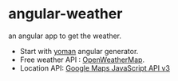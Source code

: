 angular-weather
===============

an angular app to get the weather.

- Start with [yoman](https://github.com/yeoman/yo) angular generator.
- Free weather API : [OpenWeatherMap](http://openweathermap.org/api ).
- Location API: [Google Maps JavaScript API v3](https://developers.google.com/maps/)
